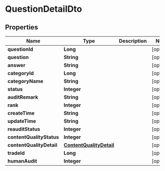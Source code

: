 

# QuestionDetailDto


## Properties

Name | Type | Description | Notes
------------ | ------------- | ------------- | -------------
**questionId** | **Long** |  |  [optional]
**question** | **String** |  |  [optional]
**answer** | **String** |  |  [optional]
**categoryId** | **Long** |  |  [optional]
**categoryName** | **String** |  |  [optional]
**status** | **Integer** |  |  [optional]
**auditRemark** | **String** |  |  [optional]
**rank** | **Integer** |  |  [optional]
**createTime** | **String** |  |  [optional]
**updateTime** | **String** |  |  [optional]
**reauditStatus** | **Integer** |  |  [optional]
**contentQualityStatus** | **Integer** |  |  [optional]
**contentQualityDetail** | [**ContentQualityDetail**](ContentQualityDetail.md) |  |  [optional]
**tradeId** | **Long** |  |  [optional]
**humanAudit** | **Integer** |  |  [optional]



